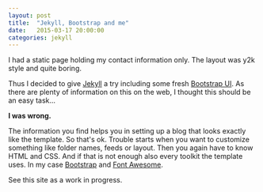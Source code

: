 ```yaml
---
layout: post
title:  "Jekyll, Bootstrap and me"
date:   2015-03-17 20:00:00
categories: jekyll
---
```

I had a static page holding my contact information only. The layout was y2k style and quite boring.

Thus I decided to give [Jekyll][jekyll] a try including some fresh [Bootstrap UI][bootstrap].
As there are plenty of information on this on the web, I thought this should be an easy task...

__I was wrong.__

The information you find helps you in setting up a blog that looks exactly like the template. So that's ok.
Trouble starts when you want to customize something like folder names, feeds or layout.
Then you again have to know HTML and CSS.
And if that is not enough also every toolkit the template uses. In my case [Bootstrap][bootstrap] and [Font Awesome][fontawesome].

See this site as a work in progress.

[jekyll]:      http://jekyllrb.com
[bootstrap]:   http://getbootstrap.com
[fontawesome]: http://fontawesome.io
